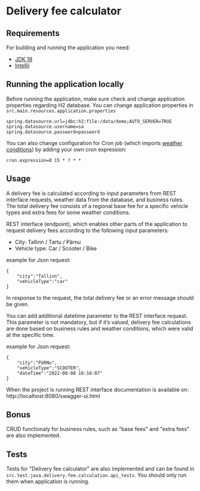# Delivery fee calculator

## Requirements

For building and running the application you need:

- [JDK 18](https://www.oracle.com/java/technologies/javase/jdk18-archive-downloads.html)
- [Intellij](https://www.jetbrains.com/idea/)

## Running the application locally

Before running the application, make sure check and change application properties regarding H2 database. You can change
application properties in `src.main.resources.application.properties`

```
spring.datasource.url=jdbc:h2:file:/data/demo;AUTO_SERVER=TRUE
spring.datasource.username=sa
spring.datasource.password=password
```

You can also change configuration for Cron job (which
imports [weather conditions](https://www.ilmateenistus.ee/ilma_andmed/xml/observations.php)) by adding your own cron
expression:

```
cron.expression=0 15 * ? * *
```

## Usage

A delivery fee is calculated according to input parameters from REST interface requests, weather data from the database,
and business rules. The total delivery fee consists of a regional base fee for a specific vehicle types and extra fees
for some weather conditions.

REST interface (endpoint), which enables other parts of the application to request delivery fees according to the
following input parameters:

- City: Tallinn / Tartu / Pärnu
- Vehicle type: Car / Scooter / Bike

example for Json request:

```
{
    "city":"Tallinn",
    "vehicleType":"car"
}
```

In response to the request, the total delivery fee or an error message should be given.

You can add additional datetime parameter to the REST interface request. This parameter is not mandatory, but if it’s
valued, delivery fee calculations are done based on business rules and weather conditions, which were valid at the
specific time.

example for Json request:

```
{
    "city":"PäRNu",
    "vehicleType":"SCOOTER",
    "dateTime":"2022-08-08 16:16:07"
}
```

When the project is running REST interface documentation is available on:
http://localhost:8080/swagger-ui.html

## Bonus

CRUD functionaly for business rules, such as "base fees" and "extra fees" are also implemented.

## Tests

Tests for "Delivery fee calculator" are also implemented and can be found
in `src.test.java.delivery.fee.calculation.api_tests`. You should only run them when application is running.



